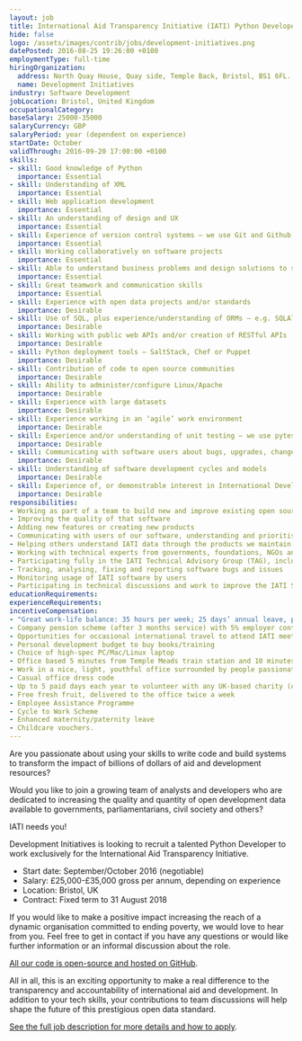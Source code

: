 ```yaml
---
layout: job
title: International Aid Transparency Initiative (IATI) Python Developer
hide: false
logo: /assets/images/contrib/jobs/development-initiatives.png
datePosted: 2016-08-25 19:26:00 +0100
employmentType: full-time
hiringOrganization:
  address: North Quay House, Quay side, Temple Back, Bristol, BS1 6FL.
  name: Development Initiatives
industry: Software Development
jobLocation: Bristol, United Kingdom
occupationalCategory:
baseSalary: 25000-35000
salaryCurrency: GBP
salaryPeriod: year (dependent on experience)
startDate: October
validThrough: 2016-09-20 17:00:00 +0100
skills:
- skill: Good knowledge of Python
  importance: Essential
- skill: Understanding of XML
  importance: Essential
- skill: Web application development
  importance: Essential
- skill: An understanding of design and UX
  importance: Essential
- skill: Experience of version control systems – we use Git and Github
  importance: Essential
- skill: Working collaboratively on software projects
  importance: Essential
- skill: Able to understand business problems and design solutions to solve them
  importance: Essential
- skill: Great teamwork and communication skills
  importance: Essential
- skill: Experience with open data projects and/or standards
  importance: Desirable
- skill: Use of SQL, plus experience/understanding of ORMs – e.g. SQLAlchemy, Peewee
  importance: Desirable
- skill: Working with public web APIs and/or creation of RESTful APIs
  importance: Desirable
- skill: Python deployment tools – SaltStack, Chef or Puppet
  importance: Desirable
- skill: Contribution of code to open source communities
  importance: Desirable
- skill: Ability to administer/configure Linux/Apache
  importance: Desirable
- skill: Experience with large datasets
  importance: Desirable
- skill: Experience working in an ‘agile’ work environment
  importance: Desirable
- skill: Experience and/or understanding of unit testing – we use pytest
  importance: Desirable
- skill: Communicating with software users about bugs, upgrades, changes to code, etc.
  importance: Desirable
- skill: Understanding of software development cycles and models
  importance: Desirable
- skill: Experience of, or demonstrable interest in International Development
  importance: Desirable
responsibilities:
- Working as part of a team to build new and improve existing open source software
- Improving the quality of that software
- Adding new features or creating new products
- Communicating with users of our software, understanding and prioritising their needs
- Helping others understand IATI data through the products we maintain and supportj
- Working with technical experts from governments, foundations, NGOs and developing country agencies to improve the range of tools and data available to end users
- Participating fully in the IATI Technical Advisory Group (TAG), including in technical working groups on APIs, data standards and other topics
- Tracking, analysing, fixing and reporting software bugs and issues
- Monitoring usage of IATI software by users
- Participating in technical discussions and work to improve the IATI Standard.
educationRequirements:
experienceRequirements:
incentiveCompensation:
- "Great work-life balance: 35 hours per week; 25 days’ annual leave, plus bank holidays; flexible hours system; work from home policy"
- Company pension scheme (after 3 months service) with 5% employer contribution
- Opportunities for occasional international travel to attend IATI meetups and conferences
- Personal development budget to buy books/training
- Choice of high-spec PC/Mac/Linux laptop
- Office based 5 minutes from Temple Meads train station and 10 minutes from Bristol city centre
- Work in a nice, light, youthful office surrounded by people passionate about the use of data to make a positive difference to the world
- Casual office dress code
- Up to 5 paid days each year to volunteer with any UK-based charity (of your choice) that works to address poverty.
- Free fresh fruit, delivered to the office twice a week
- Employee Assistance Programme
- Cycle to Work Scheme
- Enhanced maternity/paternity leave
- Childcare vouchers.
---
```


Are you passionate about using your skills to write code and build systems to transform the impact of billions of dollars of aid and development resources?

Would you like to join a growing team of analysts and developers who are dedicated to increasing the quality and quantity of open development data available to governments, parliamentarians, civil society and others?

IATI needs you!

Development Initiatives is looking to recruit a talented Python Developer to work exclusively for the International Aid Transparency Initiative.

* Start date: September/October 2016 (negotiable)
* Salary: £25,000-£35,000 gross per annum, depending on experience
* Location: Bristol, UK
* Contract: Fixed term to 31 August 2018

If you would like to make a positive impact increasing the reach of a dynamic organisation committed to ending poverty, we would love to hear from you. Feel free to get in contact if you have any questions or would like further information or an informal discussion about the role.

[All our code is open-source and hosted on GitHub](https://github.com/iati).

All in all, this is an exciting opportunity to make a real difference to the transparency and accountability of international aid and development. In addition to your tech skills, your contributions to team discussions will help shape the future of this prestigious open data standard.

[See the full job description for more details and how to apply](http://devinit.org/wp-content/uploads/2016/08/IATI-Pythn-Developer-Developer.pdf).
